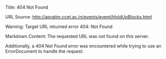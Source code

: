 Title: 404 Not Found

URL Source: http://apratim.ccet.ac.in/events/event/HoldUpBlocks.html

Warning: Target URL returned error 404: Not Found

Markdown Content:
The requested URL was not found on this server.

Additionally, a 404 Not Found error was encountered while trying to use an ErrorDocument to handle the request.
